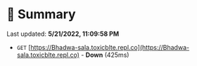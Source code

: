 # 📖 Summary
Last updated: **5/21/2022, 11:09:58 PM**

- `GET` [https://Bhadwa-sala.toxicblte.repl.co](https://Bhadwa-sala.toxicblte.repl.co) - **Down** (425ms)
